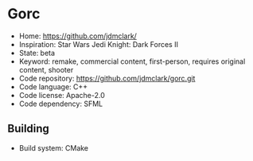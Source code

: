 # Gorc

- Home: https://github.com/jdmclark/
- Inspiration: Star Wars Jedi Knight: Dark Forces II
- State: beta
- Keyword: remake, commercial content, first-person, requires original content, shooter
- Code repository: https://github.com/jdmclark/gorc.git
- Code language: C++
- Code license: Apache-2.0
- Code dependency: SFML

## Building

- Build system: CMake
